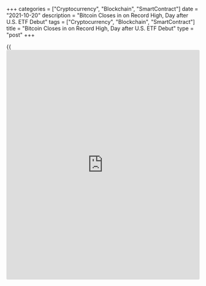 +++
categories = ["Cryptocurrency", "Blockchain", "SmartContract"]
date = "2021-10-20"
description = "Bitcoin Closes in on Record High, Day after U.S. ETF Debut"
tags = ["Cryptocurrency", "Blockchain", "SmartContract"]
title = "Bitcoin Closes in on Record High, Day after U.S. ETF Debut"
type = "post"
+++

{{<iframe id="large-banner" src="https://www.bounty.group/#slide=6.0" width="100%" height="600" scrolling="no" style="border: 0px solid rgb(216, 221, 230); border-radius: 3px;">}}

LONDON (Reuters) - Bitcoin hovered just below its record highs on
Wednesday and the first U.S. [bitcoin](https://www.letsplayfx.com/blog/forex-for-bitcoin/) futures-based exchange-traded fund
([ETF](https://www.fixpro.org/post/etf-liquidity/)) looked set to open firmer after surging on its debut on Tuesday.

The world’s leading cryptocurrency was at $64,257 at 1236 GMT, modestly
higher on the day and within a short jump of the all-time high of
$64,895.22 it hit on April 14 this year.

It reached as high as $64,499 on Tuesday, late in the U.S. session.

Tuesday was the first day of trading for the ProShares Bitcoin Strategy
[ETF](https://www.fixpro.org/post/etf-liquidity/) -- a development that market participants say is likely to drive
investment into the digital asset.

The [ETF](https://www.fixpro.org/post/etf-liquidity/) closed up 2.59% at $41.94 on Tuesday, with around $1 billion
worth of shares trading hands on Intercontinental Exchange Inc’s ICE.N
Arca exchange.

It was trading around 0.2% higher before the market opened.

Trading appeared to be dominated by smaller [investor](https://www.fintechee.com/tutorial-for-forex-trading/investor-mode/)s and high-frequency
trading firms, analysts said, noting the absence of large block trades
indicated that institutions were likely staying on the sidelines.

James Quinn, managing partner at Q9 Capital, a Hong Kong-based
cryptocurrency private wealth manager, said the launch of the new
product was “meaningful” for [bitcoin](https://www.letsplayfx.com/blog/forex-for-bitcoin/).

Theoretically, any licensed brokerage firm in the United States which
wants to take on this [ETF](https://www.fixpro.org/post/etf-liquidity/) can do so as easily as any other [ETF](https://www.fixpro.org/post/etf-liquidity/), which
“should make it available to a lot of folks”, said Quinn.

While the [ETF](https://www.fixpro.org/post/etf-liquidity/) is based on [bitcoin](https://www.letsplayfx.com/blog/forex-for-bitcoin/) futures, Quinn said the trades and
hedges underpinning the [ETF](https://www.fixpro.org/post/etf-liquidity/) means activity will flow into the spot
market and the [bitcoin](https://www.letsplayfx.com/blog/forex-for-bitcoin/) price.

Crypto [ETF](https://www.fixpro.org/post/etf-liquidity/)s have launched this year in Canada and Europe amid surging
interest in digital assets. VanEck and Valkyrie are among fund managers
pursuing U.S.-listed [ETF](https://www.fixpro.org/post/etf-liquidity/) products, although Invesco on Monday dropped
its plans for a futures-based [ETF](https://www.fixpro.org/post/etf-liquidity/).

Ether, the world’s no. 2 cryptocurrency, was up 1.5% on the day at
$3,926, near to a six-week high, but some way off its all-time high of
$4,380, hit on May 12.

_Reporting by Alun John in Hong Kong, Tom Westbrook in Singapore and
Elizabeth Howcroft in London; Editing by Kenneth Maxwell and Gareth
Jones_